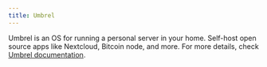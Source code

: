 ```yaml
---
title: Umbrel
---
```


Umbrel is an OS for running a personal server in your home. Self-host open source apps like Nextcloud, Bitcoin node, and more. For more details, check [Umbrel documentation](https://manual.grid.tf/playground/umbrel.html).
